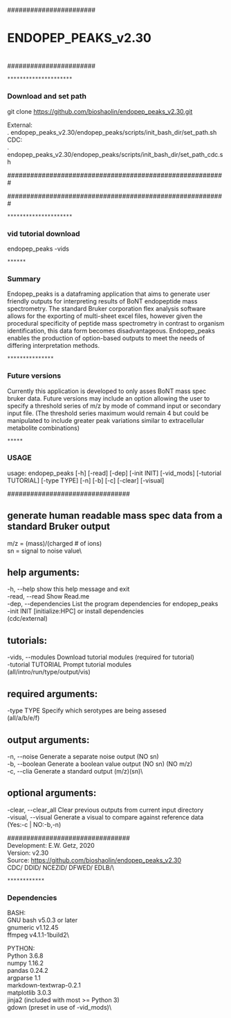 #######################
#                     #
# ENDOPEP_PEAKS_v2.30 #
#                     #
#######################

    *********************
### Download and set path ############################################

git clone https://github.com/bioshaolin/endopep_peaks_v2.30.git

External:\
. endopep_peaks_v2.30/endopep_peaks/scripts/init_bash_dir/set_path.sh\
CDC:\
. endopep_peaks_v2.30/endopep_peaks/scripts/init_bash_dir/set_path_cdc.sh

#########################################################

#########################################################

    *********************
### vid tutorial download ###

endopep_peaks -vids

    ******
### Summary ###

Endopep_peaks is a dataframing application that aims to generate user friendly outputs for interpreting results of
BoNT endopeptide mass spectrometry. The standard Bruker corporation flex analysis software allows for the exporting of
multi-sheet excel files, however given the procedural specificity of peptide mass spectrometry in contrast to
organism identification, this data form becomes disadvantageous. Endopep_peaks enables the production of option-based outputs
to meet the needs of differing interpretation methods.

    ***************
### Future versions ###

Currently this application is developed to only asses BoNT mass spec bruker data. Future versions may include an option
allowing the user to specify a threshold series of m/z by mode of command input or secondary input file.
(The threshold series maximum would remain 4 but could be manipulated to include greater peak variations similar to
extracellular metabolite combinations)

    *****
### USAGE ###

usage: endopep_peaks [-h] [-read] [-dep] [-init INIT] [-vid_mods]
                     [-tutorial TUTORIAL] [-type TYPE] [-n] [-b] [-c] [-clear]
                     [-visual]

################################
## generate human readable mass spec data from a standard Bruker output ##
 m/z = (mass)/(charged # of ions)\
 sn = signal to noise value\

## help arguments:
  -h, --help            show this help message and exit\
  -read, --read         Show Read.me\
  -dep, --dependencies  List the program dependencies for endopep_peaks\
  -init INIT            [initialize:HPC] or install dependencies\
                        (cdc/external)

## tutorials:
  -vids, --modules  Download tutorial modules (required for tutorial)\
  -tutorial TUTORIAL    Prompt tutorial modules\
                        (all/intro/run/type/output/vis)

## required arguments:
  -type TYPE            Specify which serotypes are being assesed\
                        (all/a/b/e/f)

## output arguments:
  -n, --noise           Generate a separate noise output (NO sn)\
  -b, --boolean         Generate a boolean value output (NO sn) (NO m/z)\
  -c, --clia            Generate a standard output (m/z)(sn)\

## optional arguments:
  -clear, --clear_all   Clear previous outputs from current input directory\
  -visual, --visual     Generate a visual to compare against reference data\
                        (Yes:-c | NO:-b,-n)

################################\
Development: E.W. Getz, 2020\
Version: v2.30\
Source: https://github.com/bioshaolin/endopep_peaks_v2.30 \
CDC/ DDID/ NCEZID/ DFWED/ EDLB/\

    ************
### Dependencies ###

BASH:\
GNU bash v5.0.3 or later\
gnumeric v1.12.45\
ffmpeg v4.1.1-1build2\

PYTHON:\
Python 3.6.8\
numpy 1.16.2\
pandas 0.24.2\
argparse 1.1\
markdown-textwrap-0.2.1\
matplotlib 3.0.3\
jinja2 (included with most >= Python 3)\
gdown (preset in use of -vid_mods)\

